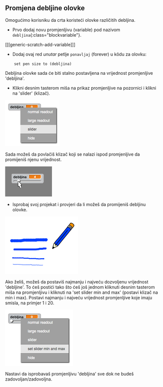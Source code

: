 ## Promjena debljine olovke

Omogućimo korisniku da crta koristeći olovke različitih debljina.

+ Prvo dodaj novu promjenljivu (variable) pod nazivom `debljina`{:class="blockvariable"}.

[[[generic-scratch-add-variable]]]

+ Dodaj ovaj red *unutar* petlje `ponavljaj` (forever) u kôdu za olovku:

```blocks
    set pen size to (debljina)
```

Debljina olovke sada će biti stalno postavljena na vrijednost promjenljive 'debljina'.

+ Klikni desnim tasterom miša na prikaz promjenljive na pozornici i klikni na 'slider' (klizač).

![snimak ekrana](images/paint-slider.png)

Sada možeš da povlačiš klizač koji se nalazi ispod promjenljive da promijeniš njenu vrijednost.

![snimak ekrana](images/paint-slider-change.png)

+ Isprobaj svoj projekat i provjeri da li možeš da promijeniš debljinu olovke.

![snimak ekrana](images/paint-width-test.png)

Ako želiš, možeš da postaviš najmanju i najveću dozvoljenu vrijednost 'debljine'. To ćeš postići tako što ćeš još jednom kliknuti desnim tasterom miša na promjenljivu i kliknuti na 'set slider min and max' (postavi klizač na min i max). Postavi najmanju i najveću vrijednost promjenljive koje imaju smisla, na primjer 1 i 20.

![snimak ekrana](images/paint-slider-max.png)

Nastavi da isprobavaš promjenljivu 'debljina' sve dok ne budeš zadovoljan/zadovoljna.